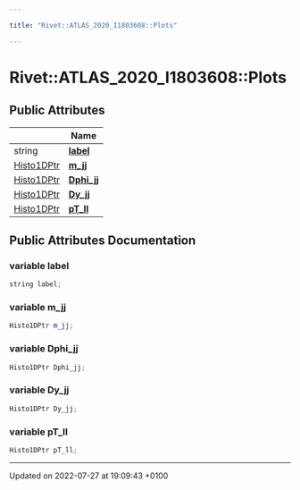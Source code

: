 ```yaml
---

title: "Rivet::ATLAS_2020_I1803608::Plots"

---
```


# Rivet::ATLAS_2020_I1803608::Plots





## Public Attributes

|                | Name           |
| -------------- | -------------- |
| string | **[label](http://example.org/classes/structrivet_1_1atlas__2020__i1803608_1_1plots/#variable-label)**  |
| <a href="http://example.org/modules/group__useraos/#using-histo1dptr">Histo1DPtr</a> | **[m_jj](http://example.org/classes/structrivet_1_1atlas__2020__i1803608_1_1plots/#variable-m-jj)**  |
| <a href="http://example.org/modules/group__useraos/#using-histo1dptr">Histo1DPtr</a> | **[Dphi_jj](http://example.org/classes/structrivet_1_1atlas__2020__i1803608_1_1plots/#variable-dphi-jj)**  |
| <a href="http://example.org/modules/group__useraos/#using-histo1dptr">Histo1DPtr</a> | **[Dy_jj](http://example.org/classes/structrivet_1_1atlas__2020__i1803608_1_1plots/#variable-dy-jj)**  |
| <a href="http://example.org/modules/group__useraos/#using-histo1dptr">Histo1DPtr</a> | **[pT_ll](http://example.org/classes/structrivet_1_1atlas__2020__i1803608_1_1plots/#variable-pt-ll)**  |

## Public Attributes Documentation

### variable label

```cpp
string label;
```


### variable m_jj

```cpp
Histo1DPtr m_jj;
```


### variable Dphi_jj

```cpp
Histo1DPtr Dphi_jj;
```


### variable Dy_jj

```cpp
Histo1DPtr Dy_jj;
```


### variable pT_ll

```cpp
Histo1DPtr pT_ll;
```


-------------------------------

Updated on 2022-07-27 at 19:09:43 +0100